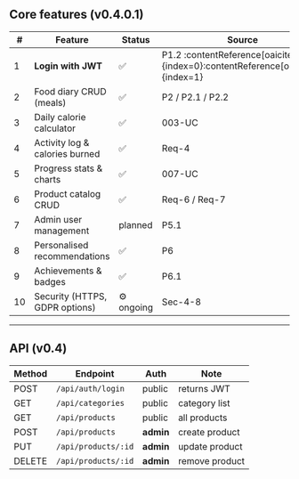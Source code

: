 ## Core features (v0.4.0.1)

| # | Feature | Status | Source |
|---|---------|--------|--------|
| 1 | **Login with JWT** | ✅ | P1.2 :contentReference[oaicite:0]{index=0}:contentReference[oaicite:1]{index=1} |
| 2 | Food diary CRUD (meals) |  ✅ | P2 / P2.1 / P2.2 |
| 3 | Daily calorie calculator |  ✅  | 003-UC |
| 4 | Activity log & calories burned |  ✅  | Req-4 |
| 5 | Progress stats & charts |  ✅  | 007-UC |
| 6 | Product catalog CRUD | ✅ | Req-6 / Req-7 |
| 7 | Admin user management | planned | P5.1 |
| 8 | Personalised recommendations |  ✅  | P6 |
| 9 | Achievements & badges |  ✅  | P6.1 |
|10 | Security (HTTPS, GDPR options) | ⚙︎ ongoing | Sec-4-8 |

---

## API (v0.4)

| Method | Endpoint | Auth | Note |
|--------|----------|------|------|
| POST | `/api/auth/login` | public | returns JWT |
| GET  | `/api/categories` | public | category list |
| GET  | `/api/products` | public | all products |
| POST | `/api/products` | **admin** | create product |
| PUT  | `/api/products/:id` | **admin** | update product |
| DELETE | `/api/products/:id` | **admin** | remove product |
